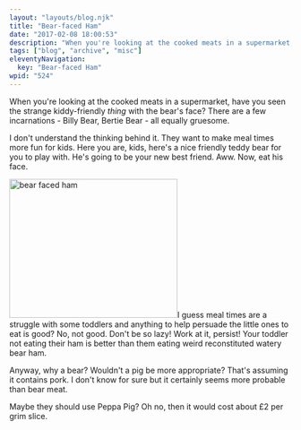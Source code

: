 ```yaml
---
layout: "layouts/blog.njk"
title: "Bear-faced Ham"
date: "2017-02-08 18:00:53"
description: "When you're looking at the cooked meats in a supermarket, have you seen the strange kiddy-friendly <em>thing</em> with the bear's face? There are a few incarnations - Billy Bear, Bertie Bear - all equally gruesome"
tags: ["blog", "archive", "misc"]
eleventyNavigation:
  key: "Bear-faced Ham"
wpid: "524"
---
```


When you're looking at the cooked meats in a supermarket, have you seen the strange kiddy-friendly <em>thing</em> with the bear's face? There are a few incarnations - Billy Bear, Bertie Bear - all equally gruesome.

I don't understand the thinking behind it. They want to make meal times more fun for kids. Here you are, kids, here's a nice friendly teddy bear for you to play with. He's going to be your new best friend. Aww. Now, eat his face.

<a href="/img/2017/02/bear-faced-ham.jpg"><img class="alignright wp-image-528 size-full" src="/img/2017/02/bear-faced-ham.jpg" alt="bear faced ham" width="300" height="248" /></a>I guess meal times are a struggle with some toddlers and anything to help persuade the little ones to eat is good? No, not good. Don't be so lazy! Work at it, persist! Your toddler not eating their ham is better than them eating weird reconstituted watery bear ham.

Anyway, why a bear? Wouldn't a pig be more appropriate? That's assuming it contains pork. I don't know for sure but it certainly seems more probable than bear meat.

Maybe they should use Peppa Pig? Oh no, then it would cost about £2 per grim slice.

&nbsp;

&nbsp;
